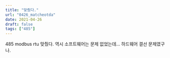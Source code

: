 ```yaml
---
title: "맞췄다."
url: "0426_matcheotda"
date: 2021-04-26
draft: false
tags: ["485"]
---
```

485 modbus rtu 맞췄다. 역시 소프트웨어는 문제 없었는데... 하드웨어 결선 문제였구나.

